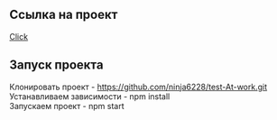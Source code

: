 ## Ссылка на проект
[Click](https://ninja6228.github.io/test-At-work/#/)  
## Запуск проекта
Клонировать проект - https://github.com/ninja6228/test-At-work.git  
Устанавливаем зависимости - npm install  
Запускаем проект - npm start  
